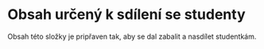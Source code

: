 Obsah určený k sdílení se studenty
==================================

Obsah této složky je pripřaven tak, aby se dal zabalit a nasdílet studentkám.
